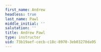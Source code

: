 ```yaml
---
first_name: Andrew
headless: true
last_name: Pawl
middle_initial: ''
salutation: ''
title: Andrew Pawl
type: instructor
uid: 73b19aef-cecb-c18c-8970-3eb03270da95
---
```

